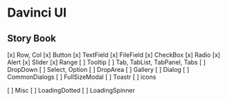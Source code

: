 # Davinci UI

## Story Book

[x] Row, Col
[x] Button
[x] TextField
[x] FileField
[x] CheckBox
[x] Radio
[x] Alert
[x] Slider
[x] Range
[ ] Tooltip
[ ] Tab, TabList, TabPanel, Tabs
[ ] DropDown
[ ] Select, Option
[ ] DropArea
[ ] Gallery
[ ] Dialog
[ ] CommonDialogs
[ ] FullSizeModal
[ ] Toastr
[ ] icons

[ ] Misc
  [ ] LoadingDotted
  [ ] LoadingSpinner

